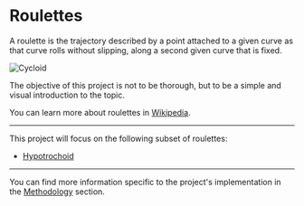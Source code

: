 # Roulettes

A roulette is the trajectory described by a point attached to a given curve as that curve rolls without slipping, along a second given curve that is fixed.

![Cycloid](https://mathworld.wolfram.com/images/gifs/cycloid.gif)

The objective of this project is not to be thorough, but to be a simple and visual introduction to the topic.

You can learn more about roulettes in [Wikipedia](https://en.wikipedia.org/wiki/Roulette_(curve)).

---

This project will focus on the following subset of roulettes:

- [Hypotrochoid](/src/doc/Hypotrochoid/index.md)

---

You can find more information specific to the project's implementation in the [Methodology](/src/doc/Methodology/index.md) section.
